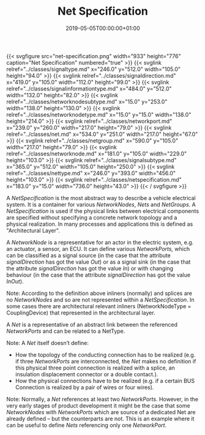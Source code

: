 ﻿---
title: Net Specification
toc: false
type: specs
date: "2019-05-05T00:00:00+01:00"
draft: false
menu:
  vec120:
    identifier: connectivity/net-specification    
    parent: connectivity
    weight: 1006002 

# Prev/next pager order (if `docs_section_pager` enabled in `params.toml`)
weight: 1006002
---
{{< svgfigure src="net-specification.png" width="933" height="776" caption="Net Specification" numbered="true" >}}
  {{< svglink relref="../classes/signaltype.md" x="246.0" y="512.0" width="105.0" height="94.0" >}}
  {{< svglink relref="../classes/signaldirection.md" x="419.0" y="105.0" width="112.0" height="99.0" >}}
  {{< svglink relref="../classes/signalinformationtype.md" x="484.0" y="512.0" width="132.0" height="82.0" >}}
  {{< svglink relref="../classes/networknodesubtype.md" x="15.0" y="253.0" width="138.0" height="130.0" >}}
  {{< svglink relref="../classes/networknodetype.md" x="15.0" y="15.0" width="138.0" height="214.0" >}}
  {{< svglink relref="../classes/networkport.md" x="239.0" y="260.0" width="217.0" height="79.0" >}}
  {{< svglink relref="../classes/net.md" x="534.0" y="251.0" width="217.0" height="67.0" >}}
  {{< svglink relref="../classes/netgroup.md" x="590.0" y="105.0" width="217.0" height="79.0" >}}
  {{< svglink relref="../classes/networknode.md" x="181.0" y="105.0" width="229.0" height="103.0" >}}
  {{< svglink relref="../classes/signalsubtype.md" x="365.0" y="512.0" width="105.0" height="250.0" >}}
  {{< svglink relref="../classes/nettype.md" x="246.0" y="393.0" width="456.0" height="103.0" >}}
  {{< svglink relref="../classes/netspecification.md" x="183.0" y="15.0" width="736.0" height="43.0" >}}
{{< / svgfigure >}}
<html>   <head>     </head>   <body>     <p> A <i>NetSpecification</i> is the most abstract way to describe a vehicle electrical system. It is a container for various <i>NetworkNodes</i>, <i>Nets</i> and <i>NetGroups</i>. A <i>NetSpecification </i>is used if the physical links between electrical components are specified without specifying a concrete network topology and a physical realization. In many processes and applications this is defined as &quot;Architectural Layer&quot;.     </p>      <p> A <i>NetworkNode</i> is a representative for an actor in the electric system, e.g. an actuator, a sensor, an ECU. It can define various <i>NetworkPorts,</i> which can be classified as a signal source (in the case that the attribute <i>signalDirection</i> has got the value <i>Out</i>) or as a signal sink (in the case that the attribute <i>signalDirection</i> has got the value <i>In</i>) or with changing behaviour (in the case that the attribute <i>signalDirection</i> has got the value <i>InOut</i>).     </p>      <p> Note: According to the definition above inliners (normally) and splices are no <i>NetworkNodes</i> and so are not represented within a <i>NetSpecification</i>. In some cases there are architectural relevant inliners (NetworkNodeType = CouplingDevice) that represented in the architectural layer.     </p>      <p> A <i>Net</i> is a representative of an abstract link between the referenced <i>NetworkPorts</i> and can be related to a NetType.     </p>      <p> Note: A <i>Net</i> itself doesn’t define:     </p>      <ul>       <li> How the topology of the conducting connection has to be realized (e.g. if three <i>NetworkPorts</i> are interconnected, the <i>Net </i>makes no definition if this physical three point connection is realized with a splice, an insulation displacement connector or a double contact.).       </li>       <li> How the physical connections have to be realized (e.g. if a certain BUS Connection is realized by a pair of wires or four wires).       </li>     </ul>     <p> Note: Normally, a <i>Net</i> references at least two <i>NetworkPorts</i>. However, in the very early stages of product development it might be the case that some <i>NetworkNodes</i> with <i>NetworkPorts</i> which are source of a dedicated Net are already defined – but the counterparts are not. This is an example where it can be useful to define <i>Nets</i> referencing only one <i>NetworkPort</i>.      </p>    </body> </html> 
